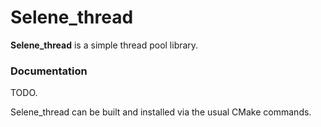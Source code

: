 # Selene_thread

**Selene_thread** is a simple thread pool library.

### Documentation

TODO.

Selene_thread can be built and installed via the usual CMake commands.